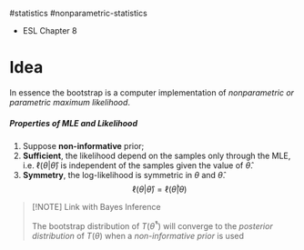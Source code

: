 #statistics #nonparametric-statistics 

- ESL Chapter 8


# Idea

In essence the bootstrap is a computer implementation of _nonparametric or parametric maximum likelihood_.

##### Properties of MLE and Likelihood
1. Suppose **non-informative** prior;
2. **Sufficient**, the likelihood depend on the samples only through the MLE, i.e. $\ell(\theta|\hat\theta)$ is independent of the samples given the value of $\hat\theta$.
3. **Symmetry**, the log-likelihood is symmetric in $\theta$ and $\hat\theta$. 
$$
\ell(\theta|\hat\theta) = \ell(\hat\theta|\theta)
$$

>[!NOTE] Link with Bayes Inference
>
>The bootstrap distribution of $T(\hat\theta^*)$ will converge to the _posterior distribution_ of $T(\theta)$ when a _non-informative prior_ is used  




